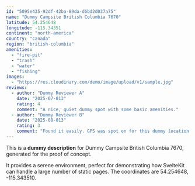 ```yaml
---
id: "5095e435-92df-42ba-89da-d6bd2d037a75"
name: "Dummy Campsite British Columbia 7670"
latitude: 54.254648
longitude: -115.34351
continent: "north-america"
country: "canada"
region: "british-columbia"
amenities:
  - "fire-pit"
  - "trash"
  - "water"
  - "fishing"
images:
  - "https://res.cloudinary.com/demo/image/upload/v1/sample.jpg"
reviews:
  - author: "Dummy Reviewer A"
    date: "2025-07-013"
    rating: 4
    comment: "A nice, quiet dummy spot with some basic amenities."
  - author: "Dummy Reviewer B"
    date: "2025-08-013"
    rating: 3
    comment: "Found it easily. GPS was spot on for this dummy location."
---
```


This is a **dummy description** for Dummy Campsite British Columbia 7670, generated for the proof of concept.

It provides a serene environment, perfect for demonstrating how SvelteKit can handle a large number of static pages. The coordinates are 54.254648, -115.343510.
